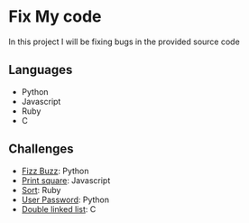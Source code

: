 # Fix My code
In this project I will be fixing bugs in the provided source code
## Languages
* Python
* Javascript
* Ruby
* C
## Challenges
* [Fizz Buzz](0x00-challenge): Python
* [Print square](0x00-challenge): Javascript
* [Sort](0x00-challenge): Ruby
* [User Password](0x00-challenge): Python
* [Double linked list](0x00-challenge/4-delete_dnodeint/): C
